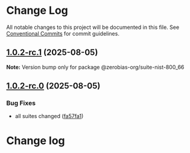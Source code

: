 # Change Log

All notable changes to this project will be documented in this file.
See [Conventional Commits](https://conventionalcommits.org) for commit guidelines.

## [1.0.2-rc.1](https://github.com/zerobias-org/suite/compare/@zerobias-org/suite-nist-800_66@1.0.2-rc.0...@zerobias-org/suite-nist-800_66@1.0.2-rc.1) (2025-08-05)

**Note:** Version bump only for package @zerobias-org/suite-nist-800_66





## [1.0.2-rc.0](https://github.com/zerobias-org/suite/compare/@zerobias-org/suite-nist-800_66@1.0.1...@zerobias-org/suite-nist-800_66@1.0.2-rc.0) (2025-08-05)


### Bug Fixes

* all suites changed ([fa57fa1](https://github.com/zerobias-org/suite/commit/fa57fa1af7628003297df46b2d7740fe95bd2666))





# Change log
